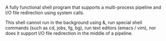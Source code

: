 A fully functional shell program that supports a multi-process pipeline and I/O file redirection using system calls.

This shell cannot run in the background using &, run special shell commands (such as cd, jobs, fg, bg), run text editors (emacs / vim), nor does it support I/O file redirection in the middle of a pipeline.
